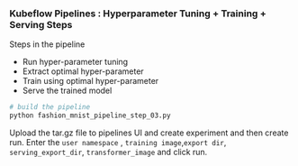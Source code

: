 ### Kubeflow Pipelines : Hyperparameter Tuning + Training + Serving Steps

Steps in the pipeline
- Run hyper-parameter tuning
- Extract optimal hyper-parameter
- Train using optimal hyper-parameter
- Serve the trained model

```bash
# build the pipeline
python fashion_mnist_pipeline_step_03.py
```

Upload the tar.gz file to pipelines UI and create experiment and then create run. Enter the `user namespace` , `training image`,`export dir`, `serving_export_dir`, `transformer_image` and click run. 



